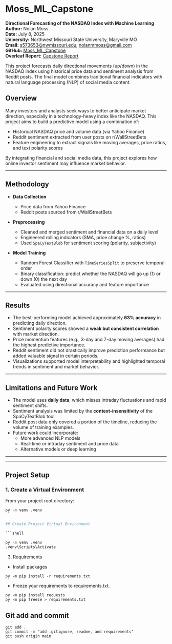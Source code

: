 # Moss_ML_Capstone

**Directional Forecasting of the NASDAQ Index with Machine Learning**  
**Author:** Nolan Moss  
**Date:** July 8, 2025  
**University:** Northwest Missouri State University, Maryville MO  
**Email:** s573653@nwmissouri.edu, nolanmmoss@gmail.com  
**GitHub:** [Moss_ML_Capstone](https://github.com/Crusoe22/Moss_ML_Capstone)  
**Overleaf Report:** [Capstone Report](https://www.overleaf.com/read/jcwythzsmyxw#6fd6b9)

This project forecasts daily directional movements (up/down) in the NASDAQ index using historical price data and sentiment analysis from Reddit posts. The final model combines traditional financial indicators with natural language processing (NLP) of social media content.


## Overview

Many investors and analysts seek ways to better anticipate market direction, especially in a technology-heavy index like the NASDAQ. This project aims to build a predictive model using a combination of:

- Historical NASDAQ price and volume data (via Yahoo Finance)
- Reddit sentiment extracted from user posts on r/WallStreetBets
- Feature engineering to extract signals like moving averages, price ratios, and text polarity scores

By integrating financial and social media data, this project explores how online investor sentiment may influence market behavior.

---

## Methodology

- **Data Collection**  
  - Price data from Yahoo Finance  
  - Reddit posts sourced from r/WallStreetBets

- **Preprocessing**  
  - Cleaned and merged sentiment and financial data on a daily level  
  - Engineered rolling indicators (SMA, price change %, ratios)  
  - Used `SpaCyTextBlob` for sentiment scoring (polarity, subjectivity)

- **Model Training**  
  - Random Forest Classifier with `TimeSeriesSplit` to preserve temporal order  
  - Binary classification: predict whether the NASDAQ will go up (1) or down (0) the next day  
  - Evaluated using directional accuracy and feature importance

---

## Results

- The best-performing model achieved approximately **63% accuracy** in predicting daily direction.
- Sentiment polarity scores showed a **weak but consistent correlation** with market direction.
- Price momentum features (e.g., 3-day and 7-day moving averages) had the highest predictive importance.
- Reddit sentiment did not drastically improve prediction performance but added valuable signal in certain periods.
- Visualizations supported model interpretability and highlighted temporal trends in sentiment and market behavior.

---

## Limitations and Future Work

- The model uses **daily data**, which misses intraday fluctuations and rapid sentiment shifts.
- Sentiment analysis was limited by the **context-insensitivity** of the SpaCyTextBlob tool.
- Reddit post data only covered a portion of the timeline, reducing the volume of training examples.
- Future work could incorporate:
  - More advanced NLP models 
  - Real-time or intraday sentiment and price data
  - Alternative models or deep learning

---
---

## Project Setup
### 1. **Create a Virtual Environment**  
From your project root directory:

```bash
py -m venv .venv


## Create Project Virtual Environment

```shell

py -m venv .venv
.venv\Scripts\Activate

```
3. Requirements
- Install packages 
```console
py -m pip install -r requirements.txt
```
- Freeze your requirements to requirements.txt. 
```console
py -m pip install requests
py -m pip freeze > requirements.txt
```

## Git add and commit 

```shell
git add .
git commit -m "add .gitignore, readme, and requirements"
git push origin main
```





